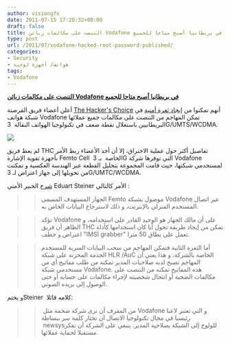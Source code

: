```yaml
---
author: visiongfx
date: 2011-07-15 17:20:32+00:00
draft: false
title: التنصت على مكالمات زبائن Vodafone في بريطانيا أصبح متاحا للجميع
type: post
url: /2011/07/vodafone-hacked-root-password-published/
categories:
- Security
- هواتف/ أجهزة لوحية
tags:
- Vodafone
---
```


[**التنصت على مكالمات زبائن Vodafone في بريطانيا أصبح متاحا للجميع**](http://www.it-scoop.com/2011/07/vodafone-hacked-root-password-published/)




أعلن أعضاء فريق القرصنة [The Hacker's Choice](http://www.thc.org/) أنهم تمكنوا من [إيجاد ثغرة أمنية](http://wiki.thc.org/vodafone) في شبكة هواتف Vodafone تمكن المهاجم من التنصت على مكالمات جميع عملائها البريطانيين باستغلال نقطة ضعف في تكنولوجيا الهواتف النقالة  3G/UMTS/WCDMA.




[![](http://www.it-scoop.com/wp-content/uploads/2011/07/vodafone-hacked.png)
](http://www.it-scoop.com/wp-content/uploads/2011/07/vodafone-hacked.png)




لم يعط فريق THC تفاصيل أكثر حول عملية الاختراق، إلا أن أحد الأعضاء ربط الأمر بأجهزة تقوية الإشارة Femto Cell  الخاصة  بـ 3G التي توفرها شركة Vodafone لمستخدمي شبكتها، حيث قامت المجموعة بتحليل القطعة عبر الهندسة العكسية و تمكنت من تحويلها إلى جهاز اعتراض لـ 3G/UMTC/WCDMA.




[شرح](http://thcorg.blogspot.com/) الخبير الأمني Eduart Steiner الأمر كالتالي :





<blockquote>

> 
> الجهاز المستهدف المسمى Femto موصول بشبكة Vodafone عبر اتصال المستخدم المنزلي بالإنترنت، و ذلك لاسترجاع البيانات الخاص به.
> 
> 
</blockquote>








<blockquote>

> 
> تؤكد Vodafone على أن مالك الجهاز هو الوحيد القادر على استخدامه، و الظاهر أن فريق THC تمكن من إيجاد طريقة تخول أيا كان استخدامها كأداة اعتراض و خطف "IMSI grabber" تعمل على نطاق 50 مترا.
> 
> 
</blockquote>








<blockquote>

> 
> أما الثغرة الثانية فتمكن المهاجم من سحب البيانات السرية للمستخدم الخدمة المخزنة على شبكة HLR /AuC الخاصة بالشركة، و هذا يعني أن المهاجم تصبح لديه صلاحيات المدير تمكنه من طلب مفاتيح أي من مستخدمي شبكة Vodafone. هذه المفاتيح تمكنه من التنصت على مكالمات الضحية أو انتحال شخصيته لإجراء مكالمات على حسابه أو حتى الوصول إلى بريده الصوتي.
> 
> 
</blockquote>




و يختمSteiner  كلامه قائلا:





<blockquote>

> 
>  من المقرف أن نرى شركة ضخمة مثل Vodafone و التي تعتبر لاعبا رئيسيا في مجال تكنولوجيا الاتصال أن تختار كلمة سر ببساطة  newsysللولوج إلى الشبكة بصلاحية المدير. ينبغي على الشركة أن تفكر مستقبلا لحماية عملائها.
> 
> 
</blockquote>



